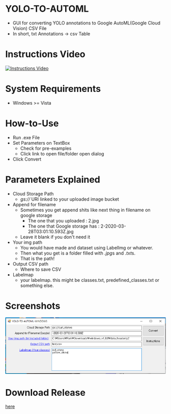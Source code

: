 # YOLO-TO-AUTOML
 - GUI for converting YOLO annotations to Google AutoML(Google Cloud Vision) CSV File
 - In short, txt Annotations -> csv Table
# Instructions Video
 [![Instructions Video](http://img.youtube.com/vi/kJFPEXG1ZqE/0.jpg)](https://youtu.be/kJFPEXG1ZqE)
# System Requirements
 - Windows >= Vista
 
# How-to-Use
 - Run .exe File
 - Set Parameters on TextBox
   - Check for pre-examples
   - Click link to open file/folder open dialog
 - Click Convert
 
# Parameters Explained
 - Cloud Storage Path
   - *gs://* URI linked to your uploaded image bucket
 - Append for filename
   - Sometimes you get append shits like next thing in filename on google storage
     - The one that you uploaded : 2.jpg
     - The one that Google storage has : 2-2020-03-28T03:01:10.593Z.jpg
   - Leave it blank if you don't need it
 - Your img path
   - You would have made and dataset using LabelImg or whatever.
   - Then what you get is a folder filled with *.jpg*s and *.txt*s.
   - That is the path!
 - Output CSV path
   - Where to save CSV
 - Labelmap
   - your labelmap. this might be classes.txt, predefined_classes.txt or something else.
# Screenshots
![Screenshot#1](./ex.png)
# Download Release
 [here](https://github.com/goraegori/YOLO-TO-AUTOML/releases/download/1.0/Release.zip)
